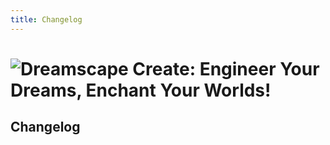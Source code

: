 ```yaml
---
title: Changelog
---
```

# ![Dreamscape Create: Engineer Your Dreams, Enchant Your Worlds!](/img/dreamscape-create/Banner.png)
## Changelog